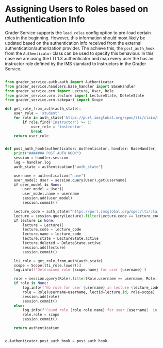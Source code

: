 # Assigning Users to Roles based on Authentication Info

Grader Service supports the `load_roles` config option to pre-load certain roles in the beginning.
However, this information should most likely be updated based on the authentication info received from the external authentication/authorization provider.
The achieve this, the `post_auth_hook` from the `Authenticator` class can be used to specify this behaviour.
In this case we are using the LTI 1.3 authenticator and map every user the has an instructor role defined by the IMS standard to Instructors in the Grader Service.

```python

from grader_service.auth.auth import Authenticator
from grader_service.handlers.base_handler import BaseHandler
from grader_service.orm import Lecture, User, Role
from grader_service.orm.lecture import LectureState, DeleteState
from grader_service.orm.takepart import Scope

def get_role_from_auth(auth_state):
    user_role = 'student'
    for role in auth_state['https://purl.imsglobal.org/spec/lti/claim/roles']:
        if role.find('Instructor') >= 1:
            user_role = 'instructor'
            break
    return user_role


def post_auth_hook(authenticator: Authenticator, handler: BaseHandler, authentication: dict):
    print("####### POST AUTH HOOK")
    session = handler.session
    log = handler.log
    auth_state = authentication["auth_state"]

    username = authentication["name"]
    user_model: User = session.query(User).get(username)
    if user_model is None:
        user_model = User()
        user_model.name = username
        session.add(user_model)
        session.commit()

    lecture_code = auth_state["https://purl.imsglobal.org/spec/lti/claim/context"]["label"].replace(" ", "")
    lecture = session.query(Lecture).filter(Lecture.code == lecture_code).one_or_none()
    if lecture is None:
        lecture = Lecture()
        lecture.code = lecture_code
        lecture.name = lecture_code
        lecture.state = LectureState.active
        lecture.deleted = DeleteState.active
        session.add(lecture)
        session.commit()

    lti_role = get_role_from_auth(auth_state)
    scope = Scope[lti_role.lower()]
    log.info(f'Determined role {scope.name} for user {username}')

    role = session.query(Role).filter(Role.username == username, Role.lectid == lecture.id).one_or_none()
    if role is None:
        log.info(f'No role for user {username} in lecture {lecture_code}... creating role')
        role = Role(username=username, lectid=lecture.id, role=scope)
        session.add(role)
        session.commit()
    else:
        log.info(f'Found role {role.role.name} for user {username}  in lecture {lecture_code}... updating role to {scope.name}')
        role.role = scope
        session.commit()

    return authentication


c.Authenticator.post_auth_hook = post_auth_hook

```